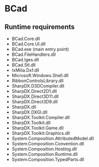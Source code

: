 BCad
====

Runtime requirements
--------------------
* BCad.Core.dll
* BCad.Core.UI.dll
* BCad.exe (main entry point)
* BCad.FileHandlers.dll
* BCad.Iges.dll
* BCad.Stl.dll
* IxMilia.Dxf.dll
* Microsoft.Windows.Shell.dll
* RibbonControlsLibrary.dll
* SharpDX.D3DCompiler.dll
* SharpDX.Direct2D1.dll
* SharpDX.Direct3D11.dll
* SharpDX.Direct3D9.dll
* SharpDX.dll
* SharpDX.DXGI.dll
* SharpDX.Toolkit.Compiler.dll
* SharpDX.Toolkit.dll
* SharpDX.Toolkit.Game.dll
* SharpDX.Toolkit.Graphics.dll
* System.Composition.AttributedModel.dll
* System.Composition.Convention.dll
* System.Composition.Hosting.dll
* System.Composition.Runtime.dll
* System.Composition.TypedParts.dll